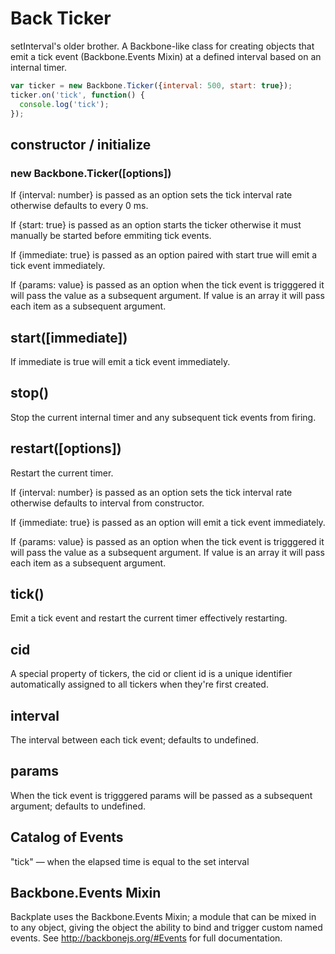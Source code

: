 # Back Ticker

setInterval's older brother. A Backbone-like class for creating objects that emit a tick event (Backbone.Events Mixin) at a defined interval based on an internal timer.

```js
var ticker = new Backbone.Ticker({interval: 500, start: true});
ticker.on('tick', function() {
  console.log('tick');
});
```

## constructor / initialize
### new Backbone.Ticker([options])

If {interval: number} is passed as an option sets the tick interval rate otherwise defaults to every 0 ms.

If {start: true} is passed as an option starts the ticker otherwise it must manually be started before emmiting tick events.

If {immediate: true} is passed as an option paired with start true will emit a tick event immediately.

If {params: value} is passed as an option when the tick event is trigggered it will pass the value as a subsequent argument. If value is an array it will pass each item as a subsequent argument.

## start([immediate])

If immediate is true will emit a tick event immediately.

## stop()

Stop the current internal timer and any subsequent tick events from firing.

## restart([options])

Restart the current timer.

If {interval: number} is passed as an option sets the tick interval rate otherwise defaults to interval from constructor.

If {immediate: true} is passed as an option will emit a tick event immediately.

If {params: value} is passed as an option when the tick event is trigggered it will pass the value as a subsequent argument. If value is an array it will pass each item as a subsequent argument.

## tick()

Emit a tick event and restart the current timer effectively restarting.

## cid
A special property of tickers, the cid or client id is a unique identifier automatically assigned to all tickers when they're first created.

## interval
The interval between each tick event; defaults to undefined.

## params
When the tick event is trigggered params will be passed as a subsequent argument; defaults to undefined.

## Catalog of Events
"tick" — when the elapsed time is equal to the set interval

## Backbone.Events Mixin
Backplate uses the Backbone.Events Mixin; a module that can be mixed in to any object, giving the object the ability to bind and trigger custom named events. 
See http://backbonejs.org/#Events for full documentation.
